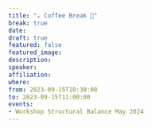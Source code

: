 ```yaml
---
title: "☕️ Coffee Break 🥐"
break: true
date:
draft: true
featured: false
featured_image:
description:
speaker:
affiliation:
where:
from: 2023-09-15T10:30:00
to: 2023-09-15T11:00:00
events:
- Workshop Structural Balance May 2024
---
```

